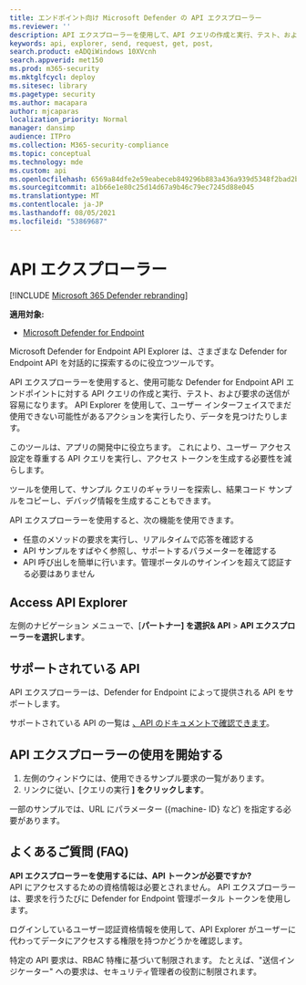 ```yaml
---
title: エンドポイント向け Microsoft Defender の API エクスプローラー
ms.reviewer: ''
description: API エクスプローラーを使用して、API クエリの作成と実行、テスト、および使用可能な API の要求の送信を行う
keywords: api, explorer, send, request, get, post,
search.product: eADQiWindows 10XVcnh
search.appverid: met150
ms.prod: m365-security
ms.mktglfcycl: deploy
ms.sitesec: library
ms.pagetype: security
ms.author: macapara
author: mjcaparas
localization_priority: Normal
manager: dansimp
audience: ITPro
ms.collection: M365-security-compliance
ms.topic: conceptual
ms.technology: mde
ms.custom: api
ms.openlocfilehash: 6569a84dfe2e59eabeceb849296b883a436a939d5348f2bad2bda56e42f9dec9
ms.sourcegitcommit: a1b66e1e80c25d14d67a9b46c79ec7245d88e045
ms.translationtype: MT
ms.contentlocale: ja-JP
ms.lasthandoff: 08/05/2021
ms.locfileid: "53869687"
---
```

# <a name="api-explorer"></a>API エクスプローラー

[!INCLUDE [Microsoft 365 Defender rebranding](../../includes/microsoft-defender.md)]

**適用対象:**
- [Microsoft Defender for Endpoint](https://go.microsoft.com/fwlink/?linkid=2154037)


Microsoft Defender for Endpoint API Explorer は、さまざまな Defender for Endpoint API を対話的に探索するのに役立つツールです。 

API エクスプローラーを使用すると、使用可能な Defender for Endpoint API エンドポイントに対する API クエリの作成と実行、テスト、および要求の送信が容易になります。 API Explorer を使用して、ユーザー インターフェイスでまだ使用できない可能性があるアクションを実行したり、データを見つけたりします。

このツールは、アプリの開発中に役立ちます。 これにより、ユーザー アクセス設定を尊重する API クエリを実行し、アクセス トークンを生成する必要性を減らします。

ツールを使用して、サンプル クエリのギャラリーを探索し、結果コード サンプルをコピーし、デバッグ情報を生成することもできます。

API エクスプローラーを使用すると、次の機能を使用できます。

- 任意のメソッドの要求を実行し、リアルタイムで応答を確認する
- API サンプルをすばやく参照し、サポートするパラメーターを確認する
- API 呼び出しを簡単に行います。管理ポータルのサインインを超えて認証する必要はありません

## <a name="access-api-explorer"></a>Access API Explorer

左側のナビゲーション メニューで、[**パートナー] を選択& API**  >  **API エクスプローラーを選択します**。

## <a name="supported-apis"></a>サポートされている API

API エクスプローラーは、Defender for Endpoint によって提供される API をサポートします。
  
サポートされている API の一覧は [、API のドキュメントで確認できます](apis-intro.md)。 

## <a name="get-started-with-the-api-explorer"></a>API エクスプローラーの使用を開始する

1. 左側のウィンドウには、使用できるサンプル要求の一覧があります。 
2. リンクに従い、[クエリの実行 **] をクリックします**。 

一部のサンプルでは、URL にパラメーター ({machine- ID} など) を指定する必要があります。

## <a name="faq"></a>よくあるご質問 (FAQ)

**API エクスプローラーを使用するには、API トークンが必要ですか?** <br>
API にアクセスするための資格情報は必要とされません。 API エクスプローラーは、要求を行うたびに Defender for Endpoint 管理ポータル トークンを使用します。

ログインしているユーザー認証資格情報を使用して、API Explorer がユーザーに代わってデータにアクセスする権限を持つかどうかを確認します。

特定の API 要求は、RBAC 特権に基づいて制限されます。 たとえば、"送信インジケーター" への要求は、セキュリティ管理者の役割に制限されます。 
